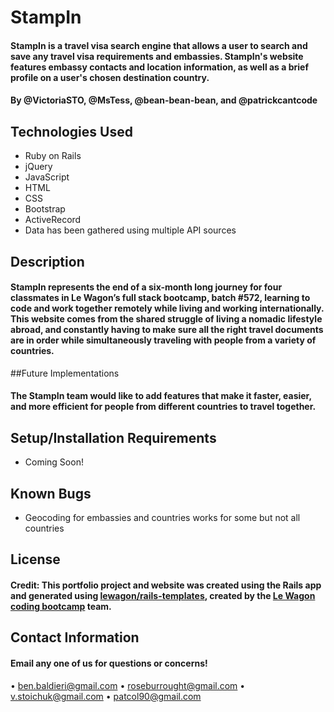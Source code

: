 # StampIn

#### StampIn is a travel visa search engine that allows a user to search and save any travel visa requirements and embassies. StampIn's website features embassy contacts and location information, as well as a brief profile on a user's chosen destination country.

#### By @VictoriaSTO, @MsTess, @bean-bean-bean, and @patrickcantcode 

## Technologies Used
* Ruby on Rails
* jQuery
* JavaScript
* HTML
* CSS
* Bootstrap
* ActiveRecord
* Data has been gathered using multiple API sources

## Description
#### StampIn represents the end of a six-month long journey for four classmates in Le Wagon’s full stack bootcamp, batch #572, learning to code and work together remotely while living and working internationally. This website comes from the shared struggle of living a nomadic lifestyle abroad, and constantly having to make sure all the right travel documents are in order while simultaneously traveling with people from a variety of countries.

##Future Implementations
#### The StampIn team would like to add features that make it faster, easier, and more efficient for people from different countries to travel together.

## Setup/Installation Requirements
* Coming Soon!

## Known Bugs
* Geocoding for embassies and countries works for some but not all countries

## License
#### Credit: This portfolio project and website was created using the Rails app and generated using [lewagon/rails-templates](https://github.com/lewagon/rails-templates), created by the [Le Wagon coding bootcamp](https://www.lewagon.com) team.


## Contact Information
#### Email any one of us for questions or concerns!
•	ben.baldieri@gmail.com
•	roseburrought@gmail.com
•	v.stoichuk@gmail.com 
•	patcol90@gmail.com
